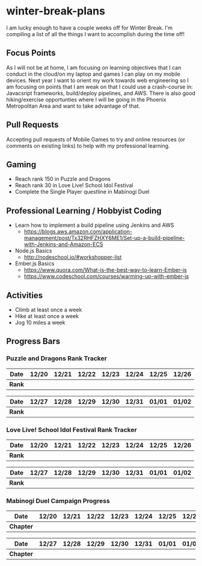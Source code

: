 # winter-break-plans
I am lucky enough to have a couple weeks off for Winter Break. I'm compiling a list of all the things I want to accomplish during the time off!

## Focus Points
As I will not be at home, I am focusing on learning objectives that I can conduct in the cloud/on my laptop and games I can play on my mobile devices. Next year I want to orient my work towards web engineering so I am focusing on points that I am weak on that I could use a crash-course in: Javacsript frameworks, build/deploy pipelines, and AWS. There is also good hiking/exercise opportunties where I will be going in the Phoenix Metropolitan Area and want to take advantage of that.

## Pull Requests
Accepting pull requests of Mobile Games to try and online resources (or comments on existing links) to help with my professional learning.

## Gaming
- Reach rank 150 in Puzzle and Dragons
- Reach rank 30 in Love Live! School Idol Festival
- Complete the Single Player questline in Mabinogi Duel

## Professional Learning / Hobbyist Coding
- Learn how to implement a build pipeline using Jenkins and AWS
   - <https://blogs.aws.amazon.com/application-management/post/Tx32RHFZHXY6ME1/Set-up-a-build-pipeline-with-Jenkins-and-Amazon-ECS>
- Node.js Basics
   - <http://nodeschool.io/#workshopper-list>
- Ember.js Basics
   - <https://www.quora.com/What-is-the-best-way-to-learn-Ember-js>
   - <https://www.codeschool.com/courses/warming-up-with-ember-js>

## Activities
- Climb at least once a week
- Hike at least once a week
- Jog 10 miles a week
 
## Progress Bars

### Puzzle and Dragons Rank Tracker
| Date     | 12/20 | 12/21 | 12/22 | 12/23 | 12/24 | 12/25 | 12/26 |
| ---      | ---   | ---   | ---   | ---   | ---   | ---   | ---   |
| **Rank** |       |       |       |       |       |       |       |

| Date     | 12/27 | 12/28 | 12/29 | 12/30 | 12/31 | 01/01 | 01/02 |
| ---      | ---   | ---   | ---   | ---   | ---   | ---   | ---   |
| **Rank** |       |       |       |       |       |       |       |

### Love Live! School Idol Festival Rank Tracker
| Date     | 12/20 | 12/21 | 12/22 | 12/23 | 12/24 | 12/25 | 12/26 |
| ---      | ---   | ---   | ---   | ---   | ---   | ---   | ---   |
| **Rank** |       |       |       |       |       |       |       |

| Date     | 12/27 | 12/28 | 12/29 | 12/30 | 12/31 | 01/01 | 01/02 |
| ---      | ---   | ---   | ---   | ---   | ---   | ---   | ---   |
| **Rank** |       |       |       |       |       |       |       |

### Mabinogi Duel Campaign Progress
| Date        | 12/20 | 12/21 | 12/22 | 12/23 | 12/24 | 12/25 | 12/26 |
| ---         | ---   | ---   | ---   | ---   | ---   | ---   | ---   |
| **Chapter** |       |       |       |       |       |       |       |

| Date        | 12/27 | 12/28 | 12/29 | 12/30 | 12/31 | 01/01 | 01/02 |
| ---         | ---   | ---   | ---   | ---   | ---   | ---   | ---   |
| **Chapter** |       |       |       |       |       |       |       |

